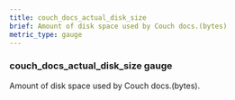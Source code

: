 ```yaml
---
title: couch_docs_actual_disk_size
brief: Amount of disk space used by Couch docs.(bytes)
metric_type: gauge
---
```

### couch_docs_actual_disk_size gauge

Amount of disk space used by Couch docs.(bytes).